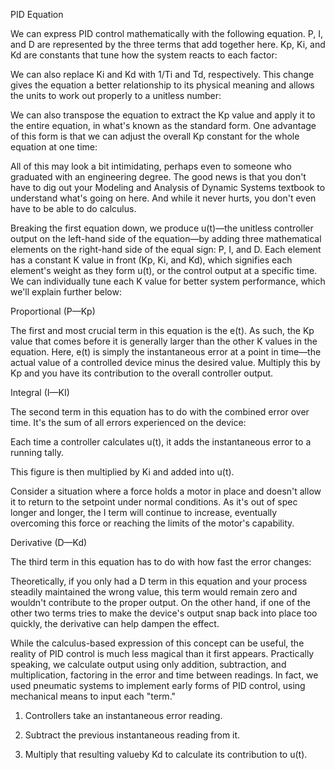 PID Equation

We can express PID control mathematically with the following equation.
P, I, and D are represented by the three terms that add together here.
Kp, Ki, and Kd are constants that tune how the system reacts to each factor:


We can also replace Ki and Kd with 1/Ti and Td, respectively.
This change gives the equation a better relationship to
its physical meaning and allows the units to work out properly to a unitless number:


We can also transpose the equation to extract the Kp value
and apply it to the entire equation,
in what's known as the standard form.
One advantage of this form is that we can adjust
the overall Kp constant for the whole equation at one time:


All of this may look a bit intimidating, perhaps even to someone who graduated with an engineering degree.
The good news is that you don't have to dig out your Modeling and Analysis of Dynamic Systems textbook to
understand what's going on here. And while it never hurts, you don't even have to be able to do calculus.

Breaking the first equation down, we produce u(t)—the unitless controller output on the left-hand side of 
the equation—by adding three mathematical elements on the right-hand side of the equal sign: P, I, and D. 
Each element has a constant K value in front (Kp, Ki, and Kd), which signifies each element's weight as 
they form u(t), or the control output at a specific time. We can individually tune each K value for better 
system performance, which we'll explain further below:

Proportional (P—Kp)

The first and most crucial term in this equation is the e(t). As such, the Kp value that comes before it 
is generally larger than the other K values in the equation. Here, e(t) is simply the instantaneous error 
at a point in time—the actual value of a controlled device minus the desired value. Multiply this by Kp and
you have its contribution to the overall controller output.

Integral (I—KI)

The second term in this equation has to do with the combined error over time. It's the sum of all errors
experienced on the device:

Each time a controller calculates u(t), it adds the instantaneous error to a running tally.

This figure is then multiplied by Ki and added into u(t). 

Consider a situation where a force holds a motor in place and doesn't allow it to return to the setpoint under
normal conditions. As it's out of spec longer and longer, the I term will continue to increase, eventually 
overcoming this force or reaching the limits of the motor's capability.

Derivative (D—Kd)

The third term in this equation has to do with how fast the error changes:

Theoretically, if you only had a D term in this equation and your process steadily maintained the wrong value,
this term would remain zero and wouldn't contribute to the proper output. On the other hand, if one of the 
other two terms tries to make the device's output snap back into place too quickly, the derivative can help
dampen the effect.

While the calculus-based expression of this concept can be useful, the reality of PID control is much less
magical than it first appears. Practically speaking, we calculate output using only addition, subtraction,
and multiplication, factoring in the error and time between readings. In fact, we used pneumatic systems to 
implement early forms of PID control, using mechanical means to input each "term."

1. Controllers take an instantaneous error reading.

2. Subtract the previous instantaneous reading from it.

3. Multiply that resulting valueby Kd to calculate its contribution to u(t). 
